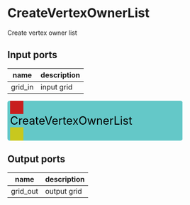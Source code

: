 
# CreateVertexOwnerList
Create vertex owner list

## Input ports
|name|description|
|-|-|
|grid_in|input grid|


<svg width="395.4" height="90" >
<rect x="0" y="0" width="395.4" height="90" rx="5" ry="5" style="fill:#64c8c8ff;" />
<rect x="6.0" y="0" width="30" height="30" rx="0" ry="0" style="fill:#c81e1eff;" >
<title>grid_in</title></rect>
<title>grid_in</title></rect><rect x="6.0" y="60" width="30" height="30" rx="0" ry="0" style="fill:#c8c81eff;" >
<title>grid_out</title></rect>
<text x="6.0" y="54.0" font-size="1.7999999999999998em">CreateVertexOwnerList</text></svg>

## Output ports
|name|description|
|-|-|
|grid_out|output grid|
